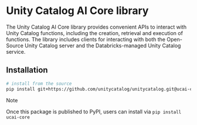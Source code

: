# Unity Catalog AI Core library

The Unity Catalog AI Core library provides convenient APIs to interact with Unity Catalog functions, including the creation, retrieval and execution of functions.
The library includes clients for interacting with both the Open-Source Unity Catalog server and the Databricks-managed Unity Catalog service.

## Installation

```sh
# install from the source
pip install git+https://github.com/unitycatalog/unitycatalog.git@ucai-core#subdirectory=unitycatalog-ai
```

> [!NOTE]
> Once this package is published to PyPI, users can install via `pip install ucai-core`
